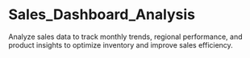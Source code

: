 # Sales_Dashboard_Analysis
Analyze sales data to track monthly trends, regional performance, and product insights to optimize inventory and improve sales efficiency.
